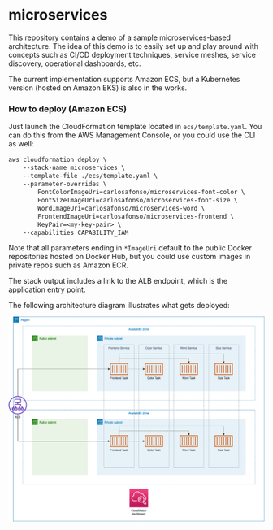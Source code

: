 # microservices

This repository contains a demo of a sample microservices-based architecture. The idea of this demo is to easily set up and play around with concepts such as CI/CD deployment techniques, service meshes, service discovery, operational dashboards, etc.

The current implementation supports Amazon ECS, but a Kubernetes version (hosted on Amazon EKS) is also in the works.

### How to deploy (Amazon ECS)

Just launch the CloudFormation template located in `ecs/template.yaml`. You can do this from the AWS Management Console, or you could use the CLI as well:

```
aws cloudformation deploy \
	--stack-name microservices \
	--template-file ./ecs/template.yaml \
	--parameter-overrides \
		FontColorImageUri=carlosafonso/microservices-font-color \
		FontSizeImageUri=carlosafonso/microservices-font-size \
		WordImageUri=carlosafonso/microservices-word \
		FrontendImageUri=carlosafonso/microservices-frontend \
		KeyPair=<my-key-pair> \
	--capabilities CAPABILITY_IAM
```

Note that all parameters ending in `*ImageUri` default to the public Docker repositories hosted on Docker Hub, but you could use custom images in private repos such as Amazon ECR.

The stack output includes a link to the ALB endpoint, which is the application entry point.

The following architecture diagram illustrates what gets deployed:

![arch diagram](./arch_diagram.png)
